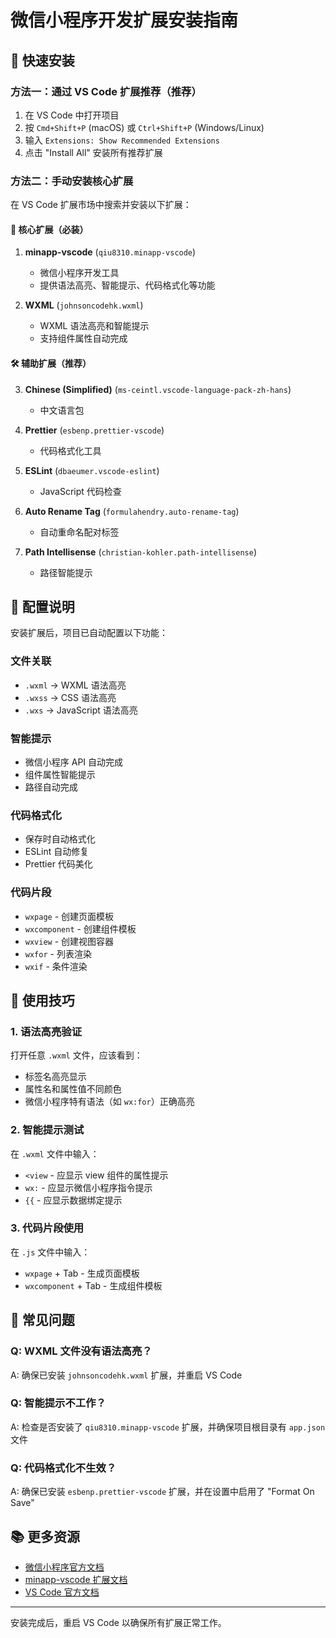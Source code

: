 # 微信小程序开发扩展安装指南

## 🚀 快速安装

### 方法一：通过 VS Code 扩展推荐（推荐）

1. 在 VS Code 中打开项目
2. 按 `Cmd+Shift+P` (macOS) 或 `Ctrl+Shift+P` (Windows/Linux)
3. 输入 `Extensions: Show Recommended Extensions`
4. 点击 "Install All" 安装所有推荐扩展

### 方法二：手动安装核心扩展

在 VS Code 扩展市场中搜索并安装以下扩展：

#### 🎯 核心扩展（必装）

1. **minapp-vscode** (`qiu8310.minapp-vscode`)
   - 微信小程序开发工具
   - 提供语法高亮、智能提示、代码格式化等功能

2. **WXML** (`johnsoncodehk.wxml`)
   - WXML 语法高亮和智能提示
   - 支持组件属性自动完成

#### 🛠️ 辅助扩展（推荐）

3. **Chinese (Simplified)** (`ms-ceintl.vscode-language-pack-zh-hans`)
   - 中文语言包

4. **Prettier** (`esbenp.prettier-vscode`)
   - 代码格式化工具

5. **ESLint** (`dbaeumer.vscode-eslint`)
   - JavaScript 代码检查

6. **Auto Rename Tag** (`formulahendry.auto-rename-tag`)
   - 自动重命名配对标签

7. **Path Intellisense** (`christian-kohler.path-intellisense`)
   - 路径智能提示

## 🔧 配置说明

安装扩展后，项目已自动配置以下功能：

### 文件关联
- `.wxml` → WXML 语法高亮
- `.wxss` → CSS 语法高亮  
- `.wxs` → JavaScript 语法高亮

### 智能提示
- 微信小程序 API 自动完成
- 组件属性智能提示
- 路径自动完成

### 代码格式化
- 保存时自动格式化
- ESLint 自动修复
- Prettier 代码美化

### 代码片段
- `wxpage` - 创建页面模板
- `wxcomponent` - 创建组件模板
- `wxview` - 创建视图容器
- `wxfor` - 列表渲染
- `wxif` - 条件渲染

## 🎨 使用技巧

### 1. 语法高亮验证
打开任意 `.wxml` 文件，应该看到：
- 标签名高亮显示
- 属性名和属性值不同颜色
- 微信小程序特有语法（如 `wx:for`）正确高亮

### 2. 智能提示测试
在 `.wxml` 文件中输入：
- `<view` - 应显示 view 组件的属性提示
- `wx:` - 应显示微信小程序指令提示
- `{{` - 应显示数据绑定提示

### 3. 代码片段使用
在 `.js` 文件中输入：
- `wxpage` + Tab - 生成页面模板
- `wxcomponent` + Tab - 生成组件模板

## 🐛 常见问题

### Q: WXML 文件没有语法高亮？
A: 确保已安装 `johnsoncodehk.wxml` 扩展，并重启 VS Code

### Q: 智能提示不工作？
A: 检查是否安装了 `qiu8310.minapp-vscode` 扩展，并确保项目根目录有 `app.json` 文件

### Q: 代码格式化不生效？
A: 确保已安装 `esbenp.prettier-vscode` 扩展，并在设置中启用了 "Format On Save"

## 📚 更多资源

- [微信小程序官方文档](https://developers.weixin.qq.com/miniprogram/dev/framework/)
- [minapp-vscode 扩展文档](https://github.com/qiu8310/minapp)
- [VS Code 官方文档](https://code.visualstudio.com/docs)

---

安装完成后，重启 VS Code 以确保所有扩展正常工作。